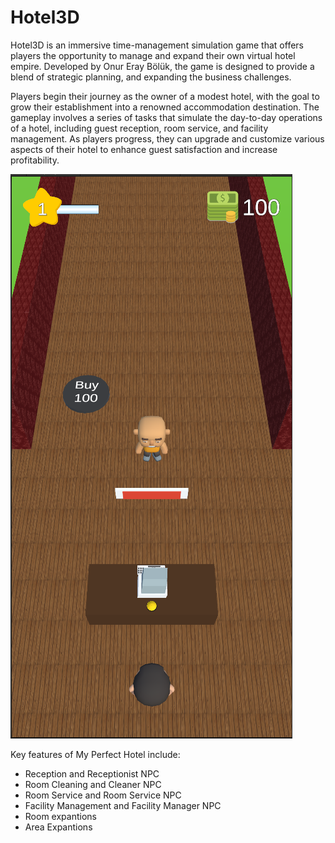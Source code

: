# Hotel3D
Hotel3D is an immersive time-management simulation game that offers players the opportunity to manage and expand their own virtual hotel empire. Developed by Onur Eray Bölük, the game is designed to provide a blend of strategic planning, and expanding the business challenges.

Players begin their journey as the owner of a modest hotel, with the goal to grow their establishment into a renowned accommodation destination. The gameplay involves a series of tasks that simulate the day-to-day operations of a hotel, including guest reception, room service, and facility management. As players progress, they can upgrade and customize various aspects of their hotel to enhance guest satisfaction and increase profitability.

![alt text](https://github.com/eraiboluk/Hotel3D/blob/main/Hotel3D/Ekran%20g%C3%B6r%C3%BCnt%C3%BCs%C3%BC%202024-03-27%20200237.png?raw=true)

Key features of My Perfect Hotel include:

- Reception and Receptionist NPC
- Room Cleaning and Cleaner NPC
- Room Service and Room Service NPC
- Facility Management and Facility Manager NPC
- Room expantions
- Area Expantions
